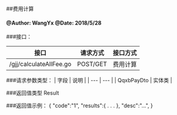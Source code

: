 ##费用计算
    
#### @Author: WangYx @Date: 2018/5/28 

###接口： 

| 接口 | 请求方式 | 接口方式 |
| ---  | --- | --- |
| /gjj/calculateAllFee.go | POST/GET | 费用计算 |

###请求参数类型：
| 字段 | 说明 |
| ---  | --- |
| QqxbPayDto | 实体类 |

###返回值类型
    Result
    
###返回值示例：
    {
        "code":"1",
        "results":{
            .
            .
            .
        },
        "desc":"...",
    }